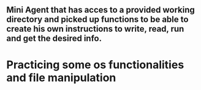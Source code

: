 ## Mini Agent that has acces to a provided working directory and picked up functions to be able to create his own instructions to write, read, run and get the desired info.
#  Practicing some os functionalities and file manipulation
